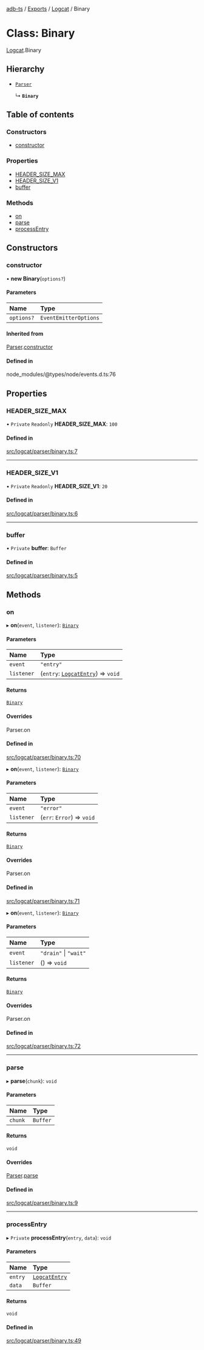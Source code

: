 [adb-ts](../README.md) / [Exports](../modules.md) / [Logcat](../modules/Logcat.md) / Binary

# Class: Binary

[Logcat](../modules/Logcat.md).Binary

## Hierarchy

- [`Parser`](Logcat.Parser.md)

  ↳ **`Binary`**

## Table of contents

### Constructors

- [constructor](Logcat.Binary.md#constructor)

### Properties

- [HEADER\_SIZE\_MAX](Logcat.Binary.md#header_size_max)
- [HEADER\_SIZE\_V1](Logcat.Binary.md#header_size_v1)
- [buffer](Logcat.Binary.md#buffer)

### Methods

- [on](Logcat.Binary.md#on)
- [parse](Logcat.Binary.md#parse)
- [processEntry](Logcat.Binary.md#processentry)

## Constructors

### constructor

• **new Binary**(`options?`)

#### Parameters

| Name | Type |
| :------ | :------ |
| `options?` | `EventEmitterOptions` |

#### Inherited from

[Parser](Logcat.Parser.md).[constructor](Logcat.Parser.md#constructor)

#### Defined in

node_modules/@types/node/events.d.ts:76

## Properties

### HEADER\_SIZE\_MAX

• `Private` `Readonly` **HEADER\_SIZE\_MAX**: ``100``

#### Defined in

[src/logcat/parser/binary.ts:7](https://github.com/Maaaartin/adb-ts/blob/5393493/src/logcat/parser/binary.ts#L7)

___

### HEADER\_SIZE\_V1

• `Private` `Readonly` **HEADER\_SIZE\_V1**: ``20``

#### Defined in

[src/logcat/parser/binary.ts:6](https://github.com/Maaaartin/adb-ts/blob/5393493/src/logcat/parser/binary.ts#L6)

___

### buffer

• `Private` **buffer**: `Buffer`

#### Defined in

[src/logcat/parser/binary.ts:5](https://github.com/Maaaartin/adb-ts/blob/5393493/src/logcat/parser/binary.ts#L5)

## Methods

### on

▸ **on**(`event`, `listener`): [`Binary`](Logcat.Binary.md)

#### Parameters

| Name | Type |
| :------ | :------ |
| `event` | ``"entry"`` |
| `listener` | (`entry`: [`LogcatEntry`](Logcat.LogcatEntry.md)) => `void` |

#### Returns

[`Binary`](Logcat.Binary.md)

#### Overrides

Parser.on

#### Defined in

[src/logcat/parser/binary.ts:70](https://github.com/Maaaartin/adb-ts/blob/5393493/src/logcat/parser/binary.ts#L70)

▸ **on**(`event`, `listener`): [`Binary`](Logcat.Binary.md)

#### Parameters

| Name | Type |
| :------ | :------ |
| `event` | ``"error"`` |
| `listener` | (`err`: `Error`) => `void` |

#### Returns

[`Binary`](Logcat.Binary.md)

#### Overrides

Parser.on

#### Defined in

[src/logcat/parser/binary.ts:71](https://github.com/Maaaartin/adb-ts/blob/5393493/src/logcat/parser/binary.ts#L71)

▸ **on**(`event`, `listener`): [`Binary`](Logcat.Binary.md)

#### Parameters

| Name | Type |
| :------ | :------ |
| `event` | ``"drain"`` \| ``"wait"`` |
| `listener` | () => `void` |

#### Returns

[`Binary`](Logcat.Binary.md)

#### Overrides

Parser.on

#### Defined in

[src/logcat/parser/binary.ts:72](https://github.com/Maaaartin/adb-ts/blob/5393493/src/logcat/parser/binary.ts#L72)

___

### parse

▸ **parse**(`chunk`): `void`

#### Parameters

| Name | Type |
| :------ | :------ |
| `chunk` | `Buffer` |

#### Returns

`void`

#### Overrides

[Parser](Logcat.Parser.md).[parse](Logcat.Parser.md#parse)

#### Defined in

[src/logcat/parser/binary.ts:9](https://github.com/Maaaartin/adb-ts/blob/5393493/src/logcat/parser/binary.ts#L9)

___

### processEntry

▸ `Private` **processEntry**(`entry`, `data`): `void`

#### Parameters

| Name | Type |
| :------ | :------ |
| `entry` | [`LogcatEntry`](Logcat.LogcatEntry.md) |
| `data` | `Buffer` |

#### Returns

`void`

#### Defined in

[src/logcat/parser/binary.ts:49](https://github.com/Maaaartin/adb-ts/blob/5393493/src/logcat/parser/binary.ts#L49)
